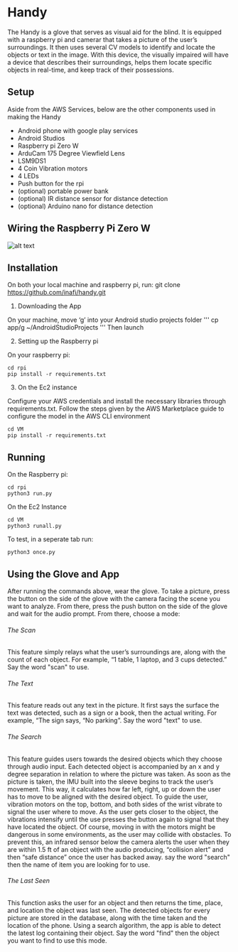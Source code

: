 # Handy

The Handy is a glove that serves as visual aid for the blind. It is equipped with a raspberry pi and camerar that takes a picture of the user’s surroundings. It then uses several CV models to identify and locate the objects or text in the image. With this device, the visually impaired will have a device that describes their surroundings, helps them locate specific objects in real-time, and keep track of their possessions.

## Setup

Aside from the AWS Services, below are the other components used in making the Handy

- Android phone with google play services
- Android Studios
- Raspberry pi Zero W
- ArduCam 175 Degree Viewfield Lens
- LSM9DS1
- 4  Coin Vibration motors
- 4 LEDs
- Push button for the rpi
- (optional) portable power bank 
- (optional) IR distance sensor for distance detection
- (optional) Arduino nano for distance detection

## Wiring the Raspberry Pi Zero W

![alt text](http://url/to/img.png)

## Installation

On both your local machine and  raspberry pi, run:
git clone https://github.com/inafi/handy.git

1. Downloading the App

On your machine, move ‘g’ into your Android studio projects folder
'''
cp app/g ~/AndroidStudioProjects
'''
Then launch

2. Setting up the Raspberry pi

On your raspberry pi: 

```
cd rpi
pip install -r requirements.txt
```

3. On the Ec2 instance

Configure your AWS credentials and install the necessary libraries through requirements.txt.
Follow the steps given by the AWS Marketplace guide to configure the model in the AWS CLI environment

```
cd VM
pip install -r requirements.txt
```

## Running 
On the Raspberry pi:

```
cd rpi
python3 run.py
```

On the Ec2 Instance 

```
cd VM
python3 runall.py
```
To test, in a seperate tab run:
```
python3 once.py
```

## Using the Glove and App

After running the commands above, wear the glove. To take a picture, press the button on the side of the glove with the camera facing the scene you want to analyze. From there, press the push button on the side of the glove and wait for the audio prompt. From there, choose a mode:

###### The Scan
This feature simply relays what the user’s surroundings are, along with the count of each object. For example, “1 table, 1 laptop, and 3 cups detected.” Say the word "scan" to use.

###### The Text
This feature reads out any text in the picture. It first says the surface the text was detected, such as a sign or a book, then the actual writing. For example, “The sign says, “No parking”. Say the word "text" to use.

###### The Search
This feature guides users towards the desired objects which they choose through audio input. Each detected object is accompanied by an x and y degree separation in relation to where the picture was taken. As soon as the picture is taken, the IMU built into the sleeve begins to track the user’s movement. This way, it calculates how far left, right, up or down the user has to move to be aligned with the desired object. To guide the user, vibration motors on the top, bottom, and both sides of the wrist vibrate to signal the user where to move. As the user gets closer to the object, the vibrations intensify until the use presses the button again to signal that they have located the object. Of course, moving in with the motors might be dangerous in some environments, as the user may collide with obstacles. To prevent this, an infrared sensor below the camera alerts the user when they are within 1.5 ft of an object with the audio producing, “collision alert” and then “safe distance” once the user has backed away. say the word "search" then the name of item you are looking for to use.

###### The Last Seen
This function asks the user for an object and then returns the time, place, and location the object was last seen. The detected objects for every picture are stored in the database, along with the time taken and the location of the phone. Using a search algorithm, the app is able to detect the latest log containing their object. Say the word "find" then the object you want to find to use this mode.

